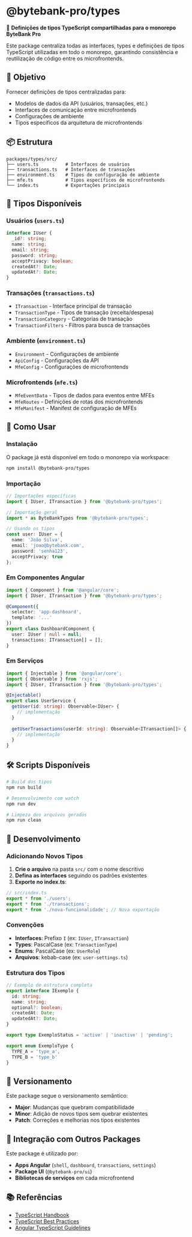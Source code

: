 # @bytebank-pro/types

🔷 **Definições de tipos TypeScript compartilhadas para o monorepo ByteBank Pro**

Este package centraliza todas as interfaces, types e definições de tipos TypeScript utilizadas em todo o monorepo, garantindo consistência e reutilização de código entre os microfrontends.

## 🎯 Objetivo

Fornecer definições de tipos centralizadas para:
- Modelos de dados da API (usuários, transações, etc.)
- Interfaces de comunicação entre microfrontends
- Configurações de ambiente
- Tipos específicos da arquitetura de microfrontends

## 📦 Estrutura

```
packages/types/src/
├── users.ts          # Interfaces de usuários
├── transactions.ts   # Interfaces de transações
├── environment.ts    # Tipos de configuração de ambiente
├── mfe.ts            # Tipos específicos de microfrontends
└── index.ts          # Exportações principais
```

## 🔷 Tipos Disponíveis

### Usuários (`users.ts`)

```typescript
interface IUser {
  _id?: string;
  name: string;
  email: string;
  password: string;
  acceptPrivacy: boolean;
  createdAt?: Date;
  updatedAt?: Date;
}
```

### Transações (`transactions.ts`)
- `ITransaction` - Interface principal de transação
- `TransactionType` - Tipos de transação (receita/despesa)
- `TransactionCategory` - Categorias de transação
- `TransactionFilters` - Filtros para busca de transações

### Ambiente (`environment.ts`)
- `Environment` - Configurações de ambiente
- `ApiConfig` - Configurações da API
- `MfeConfig` - Configurações de microfrontends

### Microfrontends (`mfe.ts`)
- `MfeEventData` - Tipos de dados para eventos entre MFEs
- `MfeRoutes` - Definições de rotas dos microfrontends
- `MfeManifest` - Manifest de configuração de MFEs

## 🚀 Como Usar

### Instalação

O package já está disponível em todo o monorepo via workspace:

```bash
npm install @bytebank-pro/types
```

### Importação

```typescript
// Importações específicas
import { IUser, ITransaction } from '@bytebank-pro/types';

// Importação geral
import * as ByteBankTypes from '@bytebank-pro/types';

// Usando os tipos
const user: IUser = {
  name: 'João Silva',
  email: 'joao@bytebank.com',
  password: 'senha123',
  acceptPrivacy: true
};
```

### Em Componentes Angular

```typescript
import { Component } from '@angular/core';
import { IUser, ITransaction } from '@bytebank-pro/types';

@Component({
  selector: 'app-dashboard',
  template: '...'
})
export class DashboardComponent {
  user: IUser | null = null;
  transactions: ITransaction[] = [];
}
```

### Em Serviços

```typescript
import { Injectable } from '@angular/core';
import { Observable } from 'rxjs';
import { IUser, ITransaction } from '@bytebank-pro/types';

@Injectable()
export class UserService {
  getUser(id: string): Observable<IUser> {
    // implementação
  }
  
  getUserTransactions(userId: string): Observable<ITransaction[]> {
    // implementação
  }
}
```

## 🛠️ Scripts Disponíveis

```bash
# Build dos tipos
npm run build

# Desenvolvimento com watch
npm run dev

# Limpeza dos arquivos gerados
npm run clean
```

## 📝 Desenvolvimento

### Adicionando Novos Tipos

1. **Crie o arquivo** na pasta `src/` com o nome descritivo
2. **Defina as interfaces** seguindo os padrões existentes
3. **Exporte no index.ts**:

```typescript
// src/index.ts
export * from './users';
export * from './transactions';
export * from './nova-funcionalidade'; // Nova exportação
```

### Convenções

- **Interfaces**: Prefixo `I` (ex: `IUser`, `ITransaction`)
- **Types**: PascalCase (ex: `TransactionType`)
- **Enums**: PascalCase (ex: `UserRole`)
- **Arquivos**: kebab-case (ex: `user-settings.ts`)

### Estrutura dos Tipos

```typescript
// Exemplo de estrutura completa
export interface IExemplo {
  id: string;
  name: string;
  optional?: boolean;
  createdAt: Date;
  updatedAt?: Date;
}

export type ExemploStatus = 'active' | 'inactive' | 'pending';

export enum ExemploType {
  TYPE_A = 'type_a',
  TYPE_B = 'type_b'
}
```

## 🔄 Versionamento

Este package segue o versionamento semântico:
- **Major**: Mudanças que quebram compatibilidade
- **Minor**: Adição de novos tipos sem quebrar existentes
- **Patch**: Correções e melhorias nos tipos existentes

## 🔗 Integração com Outros Packages

Este package é utilizado por:
- **Apps Angular** (`shell`, `dashboard`, `transactions`, `settings`)
- **Package UI** (`@bytebank-pro/ui`)
- **Bibliotecas de serviços** em cada microfrontend

## 📚 Referências

- [TypeScript Handbook](https://www.typescriptlang.org/docs/)
- [TypeScript Best Practices](https://typescript-eslint.io/rules/)
- [Angular TypeScript Guidelines](https://angular.dev/style-guide)

